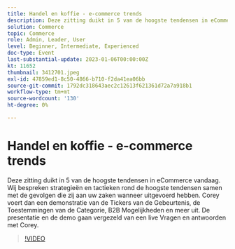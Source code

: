```yaml
---
title: Handel en koffie - e-commerce trends
description: Deze zitting duikt in 5 van de hoogste tendensen in eCommerce vandaag. Wij bespreken strategieën en tactieken rond de hoogste tendensen samen met de gevolgen die zij aan uw zaken wanneer uitgevoerd hebben. Corey voert dan een demonstratie van de Tickers van de Gebeurtenis, de Toestemmingen van de Categorie, B2B Mogelijkheden en meer uit. De presentatie en de demo gaan vergezeld van een live Vragen en antwoorden met Corey.
solution: Commerce
topic: Commerce
role: Admin, Leader, User
level: Beginner, Intermediate, Experienced
doc-type: Event
last-substantial-update: 2023-01-06T00:00:00Z
kt: 11652
thumbnail: 3412701.jpeg
exl-id: 47859ed1-8c50-4866-b710-f2da41ea06bb
source-git-commit: 1792dc318643aec2c12613f621361d72a7a918b1
workflow-type: tm+mt
source-wordcount: '130'
ht-degree: 0%

---
```


# Handel en koffie - e-commerce trends

Deze zitting duikt in 5 van de hoogste tendensen in eCommerce vandaag. Wij bespreken strategieën en tactieken rond de hoogste tendensen samen met de gevolgen die zij aan uw zaken wanneer uitgevoerd hebben. Corey voert dan een demonstratie van de Tickers van de Gebeurtenis, de Toestemmingen van de Categorie, B2B Mogelijkheden en meer uit. De presentatie en de demo gaan vergezeld van een live Vragen en antwoorden met Corey.

>[!VIDEO](https://video.tv.adobe.com/v/3412701/?quality=12&learn=on)
